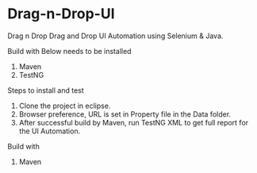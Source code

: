 # Drag-n-Drop-UI
Drag n Drop
Drag and Drop UI Automation using Selenium & Java.

Build with
Below needs to be installed
1. Maven
2. TestNG

Steps to install and test
1. Clone the project in eclipse.
2. Browser preference, URL is set in Property file in the Data folder.
3. After successful build by Maven, run TestNG XML to get full report for the UI Automation.

Build with
1. Maven
